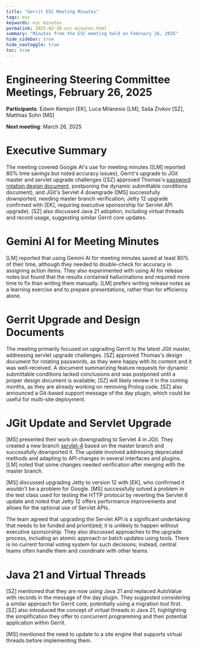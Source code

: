 ```yaml
---
title: "Gerrit ESC Meeting Minutes"
tags: esc
keywords: esc minutes
permalink: 2025-02-26-esc-minutes.html
summary: "Minutes from the ESC meeting held on February 26, 2025"
hide_sidebar: true
hide_navtoggle: true
toc: true
---
```


# Engineering Steering Committee Meetings, February 26, 2025

**Participants**: Edwin Kempin [EK], Luca Milanesio [LM], Saša Zivkov [SZ], Matthias Sohn [MS]

**Next meeting**: March 26, 2025

# Executive Summary

The meeting covered Google AI's use for meeting minutes ([LM] 
reported 80% time savings but noted accuracy issues), Gerrit's upgrade to 
JGit master and servlet upgrade challenges ([SZ] approved Thomas's 
[password rotation design document](https://gerrit-review.googlesource.com/c/homepage/+/455521),
postponing the dynamic submittable 
conditions document), and JGit's Servlet 4 downgrade ([MS] 
successfully downported, needing master branch verification; Jetty 12 
upgrade confirmed with [EK], requiring executive sponsorship for 
Servlet API upgrade). [SZ] also discussed Java 21 adoption, including 
virtual threads and record usage, suggesting similar Gerrit core updates.

# Gemini AI for Meeting Minutes

[LM] reported that using Gemini AI for meeting minutes saved at 
least 80% of their time, although they needed to double-check for accuracy 
in assigning action items. They also experimented with using AI for release 
notes but found that the results contained hallucinations and required more 
time to fix than writing them manually. [LM] prefers writing 
release notes as a learning exercise and to prepare presentations, rather 
than for efficiency alone.

# Gerrit Upgrade and Design Documents

The meeting primarily focused on upgrading Gerrit to the latest JGit master, 
addressing servlet upgrade challenges. [SZ] approved Thomas's design 
document for rotating passwords, as they were happy with its content and it 
was well-received. A document summarizing feature requests for dynamic 
submittable conditions lacked conclusions and was postponed until a proper 
design document is available; [SZ] will likely review it in the 
coming months, as they are already working on removing Prolog code.
[SZ] also announced a Git-based support message of the day plugin, which 
could be useful for multi-site deployment.

# JGit Update and Servlet Upgrade

[MS] presented their work on downgrading to Servlet 4 in JGit. They 
created a new branch [servlet-4](https://github.com/eclipse-jgit/jgit/tree/refs/heads/servlet-4)
based on the master branch and successfully 
downported it. The update involved addressing deprecated methods and 
adapting to API changes in several interfaces and plugins. [LM] 
noted that some changes needed verification after merging with the master 
branch. 

[MS] discussed upgrading Jetty to version 12 with [EK], who 
confirmed it wouldn't be a problem for Google. [MS] successfully 
solved a problem in the test class used for testing the HTTP protocol by 
reverting the Servlet 6 update and noted that Jetty 12 offers performance 
improvements and allows for the optional use of Servlet APIs. 

The team agreed that upgrading the Servlet API is a significant undertaking 
that needs to be funded and prioritized; it is unlikely to happen without 
executive sponsorship. They also discussed approaches to the upgrade 
process, including an atomic approach or batch updates using tools. There is 
no current formal voting system for such decisions; instead, central teams 
often handle them and coordinate with other teams.

# Java 21 and Virtual Threads

[SZ] mentioned that they are now using Java 21 and replaced AutoValue 
with records in the message of the day plugin. They suggested considering a 
similar approach for Gerrit core, potentially using a migration tool first. 
[SZ] also introduced the concept of virtual threads in Java 21, 
highlighting the simplification they offer to concurrent programming and 
their potential application within Gerrit. 

[MS] mentioned the need to update to a site engine that supports 
virtual threads before implementing them.
